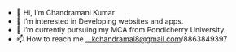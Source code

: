 - 👋 Hi, I’m Chandramani Kumar
- 👀 I’m interested in Developing websites and apps.
- 🌱 I’m currently pursuing my MCA from Pondicherry University.
- 📫 How to reach me ...kchandramai8@gmail.com/8863849397

<!---
kchandramani/kchandramani is a ✨ special ✨ repository because its `README.md` (this file) appears on your GitHub profile.
You can click the Preview link to take a look at your changes.
--->
